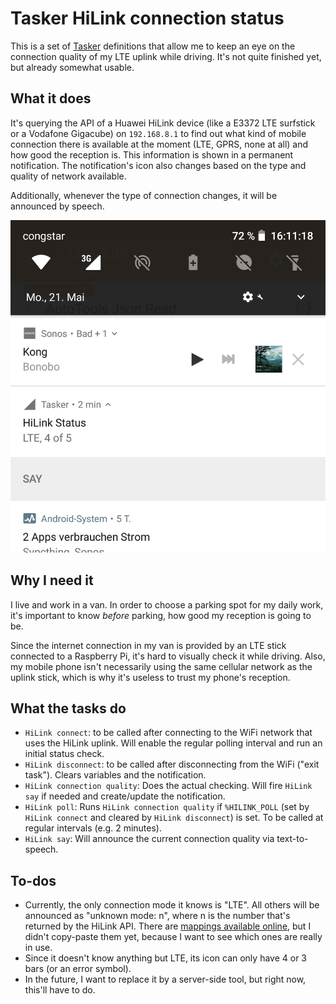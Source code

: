 # Tasker HiLink connection status

This is a set of [Tasker](https://tasker.joaoapps.com/) definitions that allow me to keep an eye on the connection quality of my LTE uplink while driving. 
It's not quite finished yet, but already somewhat usable.

## What it does

It's querying the API of a Huawei HiLink device (like a E3372 LTE surfstick or a Vodafone Gigacube) on `192.168.8.1` to find out what kind of mobile connection there is available at the moment (LTE, GPRS, none at all) and how good the reception is. 
This information is shown in a permanent notification. 
The notification's icon also changes based on the type and quality of network available.

Additionally, whenever the type of connection changes, it will be announced by speech.

![Notification](notification.png)

## Why I need it

I live and work in a van. 
In order to choose a parking spot for my daily work, it's important to know _before_ parking, how good my reception is going to be.

Since the internet connection in my van is provided by an LTE stick connected to a Raspberry Pi, it's hard to visually check it while driving. 
Also, my mobile phone isn't necessarily using the same cellular network as the uplink stick, which is why it's useless to trust my phone's reception.

## What the tasks do

* `HiLink connect`: to be called after connecting to the WiFi network that uses the HiLink uplink. Will enable the regular polling interval and run an initial status check.
* `HiLink disconnect`: to be called after disconnecting from the WiFi ("exit task"). Clears variables and the notification.
* `HiLink connection quality`: Does the actual checking. Will fire `HiLink say` if needed and create/update the notification.
* `HiLink poll`: Runs `HiLink connection quality` if `%HILINK_POLL` (set by `HiLink connect` and cleared by `HiLink disconnect`) is set. To be called at regular intervals (e.g. 2 minutes).
* `HiLink say`: Will announce the current connection quality via text-to-speech.

## To-dos

* Currently, the only connection mode it knows is "LTE". All others will be announced as "unknown mode: n", where n is the number that's returned by the HiLink API. There are [mappings available online](https://github.com/trick77/huawei-hilink-status/blob/882085681f752c0d70918f50e782f0d7f839ffb0/hstatus.py#L86-L142), but I didn't copy-paste them yet, because I want to see which ones are really in use.
* Since it doesn't know anything but LTE, its icon can only have 4 or 3 bars (or an error symbol).
* In the future, I want to replace it by a server-side tool, but right now, this'll have to do.
